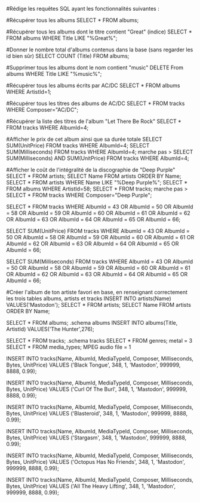 #Rédige les requêtes SQL ayant les fonctionnalités suivantes :

#Récupérer tous les albums
SELECT * FROM albums;

#Récupérer tous les albums dont le titre contient "Great" (indice)
SELECT * FROM albums WHERE Title LIKE "%Great%";

#Donner le nombre total d'albums contenus dans la base (sans regarder les id bien sûr)
SELECT COUNT (Title) FROM albums;

#Supprimer tous les albums dont le nom contient "music"
DELETE From albums WHERE Title LIKE "%music%";

#Récupérer tous les albums écrits par AC/DC
SELECT * FROM albums WHERE ArtistId=1;

#Récupérer tous les titres des albums de AC/DC
SELECT * FROM tracks WHERE Composer="AC/DC";

#Récupérer la liste des titres de l'album "Let There Be Rock"
SELECT * FROM tracks WHERE AlbumId=4;

#Afficher le prix de cet album ainsi que sa durée totale
SELECT SUM(UnitPrice) FROM tracks WHERE AlbumId=4;
SELECT SUM(Milliseconds) FROM tracks WHERE AlbumId=4;
marche pas > SELECT SUM(Milliseconds) AND SUM(UnitPrice) FROM tracks WHERE AlbumId=4;

#Afficher le coût de l'intégralité de la discographie de "Deep Purple"
SELECT * FROM artists;
SELECT Name FROM artists ORDER BY Name;
SELECT * FROM artists WHERE Name LIKE "%Deep Purple%";
SELECT * FROM albums WHERE ArtistId=58;
SELECT * FROM tracks;
marche pas > SELECT * FROM tracks WHERE Composer="Deep Purple";

SELECT * FROM tracks WHERE AlbumId = 43 OR AlbumId = 50 OR AlbumId = 58 OR AlbumId = 59 OR AlbumId = 60 OR AlbumId = 61 OR AlbumId = 62 OR AlbumId = 63 OR AlbumId = 64 OR AlbumId = 65 OR AlbumId = 66;

SELECT SUM(UnitPrice) FROM tracks WHERE AlbumId = 43 OR AlbumId = 50 OR AlbumId = 58 OR AlbumId = 59 OR AlbumId = 60 OR AlbumId = 61 OR AlbumId = 62 OR AlbumId = 63 OR AlbumId = 64 OR AlbumId = 65 OR AlbumId = 66;

SELECT SUM(Milliseconds) FROM tracks WHERE AlbumId = 43 OR AlbumId = 50 OR AlbumId = 58 OR AlbumId = 59 OR AlbumId = 60 OR AlbumId = 61 OR AlbumId = 62 OR AlbumId = 63 OR AlbumId = 64 OR AlbumId = 65 OR AlbumId = 66;

#Créer l'album de ton artiste favori en base, en renseignant correctement les trois tables albums, artists et tracks
INSERT INTO artists(Name) VALUES('Mastodon');
SELECT * FROM artists;
SELECT Name FROM artists ORDER BY Name;

SELECT * FROM albums;
.schema albums
INSERT INTO albums(Title, ArtistId) VALUES('The Hunter',276);

SELECT * FROM tracks;
.schema tracks
SELECT * FROM genres;
metal = 3
SELECT * FROM media_types;
MPEG audio file = 1

INSERT INTO tracks(Name, AlbumId, MediaTypeId, Composer, Milliseconds, Bytes, UnitPrice) VALUES ('Black Tongue', 348, 1, 'Mastodon', 999999, 8888, 0.99);

INSERT INTO tracks(Name, AlbumId, MediaTypeId, Composer, Milliseconds, Bytes, UnitPrice) VALUES ('Curl Of The Burl', 348, 1, 'Mastodon', 999999, 8888, 0.99);

INSERT INTO tracks(Name, AlbumId, MediaTypeId, Composer, Milliseconds, Bytes, UnitPrice) VALUES ('Blasteroid', 348, 1, 'Mastodon', 999999, 8888, 0.99);

INSERT INTO tracks(Name, AlbumId, MediaTypeId, Composer, Milliseconds, Bytes, UnitPrice) VALUES ('Stargasm', 348, 1, 'Mastodon', 999999, 8888, 0.99);

INSERT INTO tracks(Name, AlbumId, MediaTypeId, Composer, Milliseconds, Bytes, UnitPrice) VALUES ('Octopus Has No Friends', 348, 1, 'Mastodon', 999999, 8888, 0.99);

INSERT INTO tracks(Name, AlbumId, MediaTypeId, Composer, Milliseconds, Bytes, UnitPrice) VALUES ('All The Heavy Lifting', 348, 1, 'Mastodon', 999999, 8888, 0.99);
